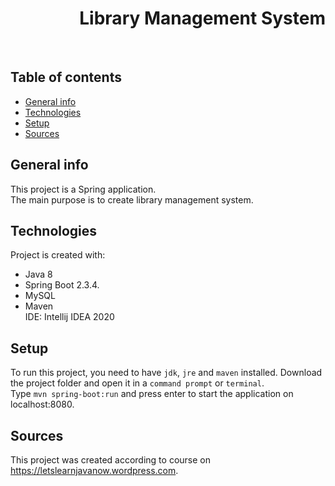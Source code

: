 <h1 align="right">Library Management System</h1><br>

## Table of contents
* [General info](#general-info)
* [Technologies](#technologies)
* [Setup](#setup)
* [Sources](#sources)

## General info
This project is a Spring application.  
The main purpose is to create library management system.       

## Technologies
Project is created with:
* Java 8
* Spring Boot 2.3.4.  
* MySQL
* Maven  
IDE: Intellij IDEA 2020

## Setup
To run this project, you need to have `jdk`, `jre` and `maven` installed.
Download the project folder and open it in a `command prompt` or `terminal`.  
Type `mvn spring-boot:run` and press enter to start the application on localhost:8080.  

## Sources
This project was created according to course on <a href="https://letslearnjavanow.wordpress.com">https://letslearnjavanow.wordpress.com</a>.
